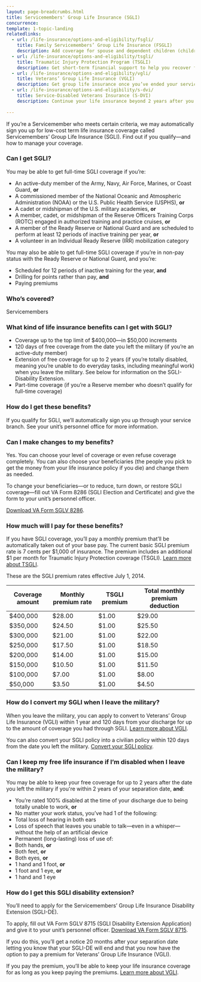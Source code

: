 ```yaml
---
layout: page-breadcrumbs.html
title: Servicemembers' Group Life Insurance (SGLI)
concurrence: 
template: 1-topic-landing
relatedlinks:
  - url: /life-insurance/options-and-eligibility/fsgli/
    title: Family Servicemembers’ Group Life Insurance (FSGLI)
    description: Add coverage for spouse and dependent children (children who rely on you for financial support).
  - url: /life-insurance/options-and-eligibility/tsgli/
    title: Traumatic Injury Protection Program (TSGLI)
    description: Get short-term financial support to help you recover from a severe injury. 
  - url: /life-insurance/options-and-eligibility/vgli/
    title: Veterans’ Group Life Insurance (VGLI)
    description: Get group life insurance once you’ve ended your service.
  - url: /life-insurance/options-and-eligibility/s-dvi/
    title: Service-Disabled Veterans Insurance (S-DVI)
    description: Continue your life insurance beyond 2 years after you leave the military if you’re disabled because of an injury or illness caused—or made worse—by your active service.
  
---
```


<div class="va-introtext">

If you’re a Servicemember who meets certain criteria, we may automatically sign you up for low-cost term life insurance coverage called Servicemembers’ Group Life Insurance (SGLI). Find out if you qualify—and how to manage your coverage.

</div>

<div class="feature">

### Can I get SGLI? 

You may be able to get full-time SGLI coverage if you’re: 

- An active-duty member of the Army, Navy, Air Force, Marines, or Coast Guard, **or**
- A commissioned member of the National Oceanic and Atmospheric Administration (NOAA) or the U.S. Public Health Service (USPHS), **or**
- A cadet or midshipman of the U.S. military academies, **or**
- A member, cadet, or midshipman of the Reserve Officers Training Corps (ROTC) engaged in authorized training and practice cruises, **or**
- A member of the Ready Reserve or National Guard and are scheduled to perform at least 12 periods of inactive training per year, **or**
- A volunteer in an Individual Ready Reserve (IRR) mobilization category


You may also be able to get full-time SGLI coverage if you’re in non-pay status with the Ready Reserve or National Guard, and you’re:

- Scheduled for 12 periods of inactive training for the year, **and**
- Drilling for points rather than pay, **and**
- Paying premiums


### Who’s covered? 

Servicemembers

</div>

### What kind of life insurance benefits can I get with SGLI?

- Coverage up to the top limit of $400,000—in $50,000 increments
- 120 days of free coverage from the date you left the military (if you’re an active-duty member)
- Extension of free coverage for up to 2 years (if you’re totally disabled, meaning you’re unable to do everyday tasks, including meaningful work) when you leave the military. See below for information on the SGLI-Disability Extension.
- Part-time coverage (if you’re a Reserve member who doesn’t qualify for full-time coverage)

### How do I get these benefits?

If you qualify for SGLI, we’ll automatically sign you up through your service branch. See your unit’s personnel office for more information.

### Can I make changes to my benefits? 

Yes. You can choose your level of coverage or even refuse coverage completely. You can also choose your beneficiaries (the people you pick to get the money from your life insurance policy if you die) and change them as needed.

To change your beneficiaries—or to reduce, turn down, or restore SGLI coverage—fill out VA Form 8286 (SGLI Election and Certificate) and give the form to your unit’s personnel officer.

[Download VA Form SGLV 8286](http://www.benefits.va.gov/INSURANCE/forms/8286.htm).

### How much will I pay for these benefits?

If you have SGLI coverage, you’ll pay a monthly premium that’ll be automatically taken out of your base pay. The current basic SGLI premium rate is 7 cents per $1,000 of insurance. The premium includes an additional $1 per month for Traumatic Injury Protection coverage (TSGLI). [Learn more about TSGLI](/life-insurance/options-and-eligibility/tsgli/).

These are the SGLI premium rates effective July 1, 2014.

| Coverage amount | Monthly premium rate | TSGLI premium | Total monthly premium deduction |
| --- | --- | --- | --- |
| $400,000 | $28.00 | $1.00 | $29.00 |
| $350,000 | $24.50 | $1.00 | $25.50 |
| $300,000 | $21.00 | $1.00 | $22.00 |
| $250,000 | $17.50 | $1.00 | $18.50 |
| $200,000 | $14.00  | $1.00 |$15.00  |
| $150,000 | $10.50 | $1.00 | $11.50 |
| $100,000 | $7.00 | $1.00 | $8.00 |
| $50,000 | $3.50 | $1.00 | $4.50 |

### How do I convert my SGLI when I leave the military? 

When you leave the military, you can apply to convert to Veterans’ Group Life Insurance (VGLI) within 1 year and 120 days from your discharge for up to the amount of coverage you had through SGLI. [Learn more about VGLI](/life-insurance/options-and-eligibility/vgli/).

You can also convert your SGLI policy into a civilian policy within 120 days from the date you left the military. [Convert your SGLI policy](http://www.benefits.va.gov/INSURANCE/forms/SGL133_ed2015-06.pdf).

### Can I keep my free life insurance if I’m disabled when I leave the military? 

You may be able to keep your free coverage for up to 2 years after the date you left the military if you're within 2 years of your separation date, **and**:

- You’re rated 100% disabled at the time of your discharge due to being totally unable to work, **or**
- No matter your work status, you’ve had 1 of the following:
 - Total loss of hearing in both ears
 - Loss of speech that leaves you unable to talk—even in a whisper—without the help of an artificial device
 - Permanent (long-lasting) loss of use of:
  - Both hands, **or**
  - Both feet, **or**
  - Both eyes, **or**
  - 1 hand and 1 foot, **or**
  - 1 foot and 1 eye, **or**
  - 1 hand and 1 eye

### How do I get this SGLI disability extension? 

You’ll need to apply for the Servicemembers’ Group Life Insurance Disability Extension (SGLI-DE). 

To apply, fill out VA Form SGLV 8715 (SGLI Disability Extension Application) and give it to your unit’s personnel officer. [Download VA Form SGLV 8715](http://www.benefits.va.gov/INSURANCE/forms/SGLV_8715.pdf).

If you do this, you’ll get a notice 20 months after your separation date letting you know that your SGLI-DE will end and that you now have the option to pay a premium for Veterans’ Group Life Insurance (VGLI).

If you pay the premium, you’ll be able to keep your life insurance coverage for as long as you keep paying the premiums. [Learn more about VGLI](/life-insurance/options-and-eligibility/vgli/).


